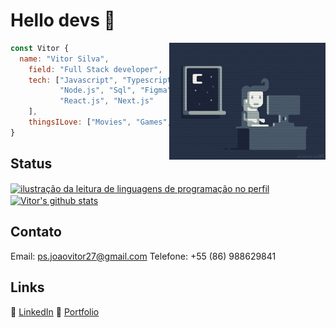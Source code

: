 # Hello devs 👋


<img align="right" width="250" src="images/code.gif" />

```javascript
const Vitor {
  name: "Vitor Silva",
    field: "Full Stack developer",
    tech: ["Javascript", "Typescript","Java", "Python",
           "Node.js", "Sql", "Figma", "Html", "Css",
           "React.js", "Next.js"
    ],
    thingsILove: ["Movies", "Games","Technology", "Science"]
}
```

## Status

<a href="https://github.com/Vitor-Silva27" title="ilustração do mapeamento de linguagens">
  <img align="center" src="https://github-readme-stats.vercel.app/api/top-langs/?username=Vitor-Silva27&theme=dracula&hide_langs_below=1" alt="ilustração da leitura de linguagens de programação no perfil"/>
</a>

<a href="https://github.com/Vitor-Silva27" title="ilustração do mapeamento do perfil">
 <img align="center" src="https://github-readme-stats.vercel.app/api?username=Vitor-Silva27&show_icons=true&theme=dracula&line_height=40" alt="Vitor's github stats"/>
</a>

[linkedin]: https://www.linkedin.com/in/joao-vitor-p-silva/
[portfolio]: https://vitor-silva.vercel.app/

<br>

## Contato
Email: ps.joaovitor27@gmail.com
Telefone: +55 (86) 988629841

## Links
👔 [LinkedIn][linkedin]
🔗 [Portfolio][portfolio]
